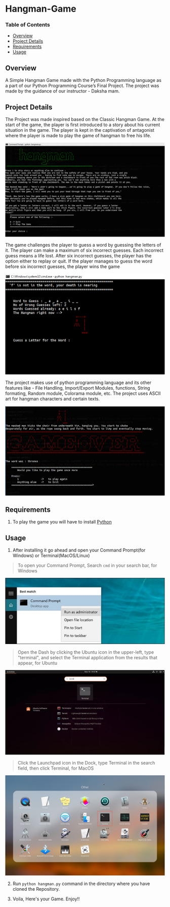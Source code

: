 # Hangman-Game

### Table of Contents

- [Overview](https://github.com/PranavAnand587/Hangman-Game/blob/master/README.md#overview)
- [Project Details](https://github.com/PranavAnand587/Hangman-Game/blob/master/README.md#project-details)
- [Requirements](https://github.com/PranavAnand587/Hangman-Game/blob/master/README.md#requirements)
- [Usage](https://github.com/PranavAnand587/Hangman-Game/blob/master/README.md#usage)

## Overview

A Simple Hangman Game made with the Python Programming language as a part of our Python Programming Course’s Final Project. The project was made by the guidance of our instructor - Daksha mam.

## Project Details

The Project was made inspired based on the Classic Hangman Game. 
At the start of the game, the player is first introduced to a story about his current situation in the game. The player is kept in the captivation of antagonist where the player is made to play the game of hangman to free his life.

![This is how the Game looks like](/images/screenshot.png)

The game challenges the player to guess a word by guessing the letters of it. The player can make a maximum of six incorrect guesses. Each incorrect guess means a life lost. After six incorrect guesses, the player has the option either to replay or quit. If the player manages to guess the word before six incorrect guesses, the player wins the game

![Gameplay](/images/gameplay.png)

The project makes use of python programming language and its other features like - File Handling, Import/Export Modules, functions, String formating, Random module, Colorama module, etc. The project uses ASCII art for hangman characters and certain texts.

![Oh no! Game Over!!!](/images/gameover.png)

## Requirements

1. To play the game you will have to install [Python](https://www.python.org/downloads/)

## Usage

1. After installing it go ahead and open your Command Prompt(for Windows) or Terminal(MacOS/Linux)

>To open your Command Prompt, Search `cmd` in your search bar, for Windows

![Your Command Prompt](/images/shell.png)

>Open the Dash by clicking the Ubuntu icon in the upper-left, type "terminal", and select the Terminal application from the results that appear, for Ubuntu

![Your Terminal](/images/terminal_ubuntu.png)

>Click the Launchpad icon in the Dock, type Terminal in the search field, then click Terminal, for MacOS

![Your Terminal](/images/terminal_mac.png)

2. Run `python hangman.py` command in the directory where you have cloned the Repository.

3. Voila, Here's your Game. Enjoy!!
